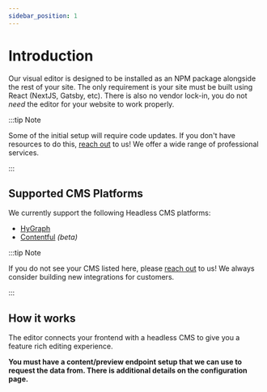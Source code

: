 ```yaml
---
sidebar_position: 1
---
```


# Introduction

Our visual editor is designed to be installed as an NPM package alongside the rest of your site. The only requirement is your site must be built using React (NextJS, Gatsby, etc). There is also no vendor lock-in, you do not *need* the editor for your website to work properly.

:::tip Note

Some of the initial setup will require code updates. If you don't have resources to do this, [reach out](https://www.gatewayweb.net/contact) to us! We offer a wide range of professional services.

:::

## Supported CMS Platforms

We currently support the following Headless CMS platforms:
- [HyGraph](https://hygraph.com)
- [Contentful](https://contentful.com) *(beta)*

:::tip Note

If you do not see your CMS listed here, please [reach out](https://www.gatewayweb.net/contact) to us! We always consider building new integrations for customers.

:::

## How it works

The editor connects your frontend with a headless CMS to give you a feature rich editing experience.

**You must have a content/preview endpoint setup that we can use to request the data from. There is additional details on the configuration page.**
